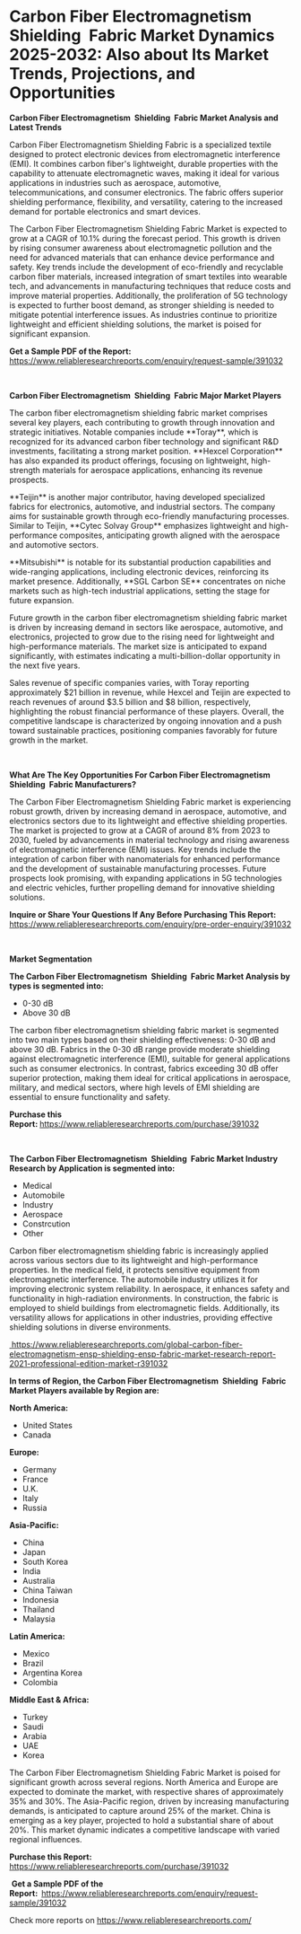 <p><h1>Carbon Fiber Electromagnetism Shielding Fabric Market Dynamics 2025-2032: Also about Its Market Trends, Projections, and Opportunities</h1></p><p><strong>Carbon Fiber Electromagnetism Shielding Fabric Market Analysis and Latest Trends</strong></p>
<p><p>Carbon Fiber Electromagnetism Shielding Fabric is a specialized textile designed to protect electronic devices from electromagnetic interference (EMI). It combines carbon fiber's lightweight, durable properties with the capability to attenuate electromagnetic waves, making it ideal for various applications in industries such as aerospace, automotive, telecommunications, and consumer electronics. The fabric offers superior shielding performance, flexibility, and versatility, catering to the increased demand for portable electronics and smart devices.</p><p>The Carbon Fiber Electromagnetism Shielding Fabric Market is expected to grow at a CAGR of 10.1% during the forecast period. This growth is driven by rising consumer awareness about electromagnetic pollution and the need for advanced materials that can enhance device performance and safety. Key trends include the development of eco-friendly and recyclable carbon fiber materials, increased integration of smart textiles into wearable tech, and advancements in manufacturing techniques that reduce costs and improve material properties. Additionally, the proliferation of 5G technology is expected to further boost demand, as stronger shielding is needed to mitigate potential interference issues. As industries continue to prioritize lightweight and efficient shielding solutions, the market is poised for significant expansion.</p></p>
<p><strong>Get a Sample PDF of the Report:&nbsp;</strong> <a href="https://www.reliableresearchreports.com/enquiry/request-sample/391032?utm_campaign=3086&utm_medium=2&utm_source=Github&utm_content=ia&utm_term=29032025&utm_id=carbon-fiber-electromagnetism-shielding-fabric">https://www.reliableresearchreports.com/enquiry/request-sample/391032</a></p>
<p>&nbsp;</p>
<p><strong>Carbon Fiber Electromagnetism Shielding Fabric Major Market Players</strong></p>
<p><p>The carbon fiber electromagnetism shielding fabric market comprises several key players, each contributing to growth through innovation and strategic initiatives. Notable companies include **Toray**, which is recognized for its advanced carbon fiber technology and significant R&D investments, facilitating a strong market position. **Hexcel Corporation** has also expanded its product offerings, focusing on lightweight, high-strength materials for aerospace applications, enhancing its revenue prospects.</p><p>**Teijin** is another major contributor, having developed specialized fabrics for electronics, automotive, and industrial sectors. The company aims for sustainable growth through eco-friendly manufacturing processes. Similar to Teijin, **Cytec Solvay Group** emphasizes lightweight and high-performance composites, anticipating growth aligned with the aerospace and automotive sectors.</p><p>**Mitsubishi** is notable for its substantial production capabilities and wide-ranging applications, including electronic devices, reinforcing its market presence. Additionally, **SGL Carbon SE** concentrates on niche markets such as high-tech industrial applications, setting the stage for future expansion.</p><p>Future growth in the carbon fiber electromagnetism shielding fabric market is driven by increasing demand in sectors like aerospace, automotive, and electronics, projected to grow due to the rising need for lightweight and high-performance materials. The market size is anticipated to expand significantly, with estimates indicating a multi-billion-dollar opportunity in the next five years.</p><p>Sales revenue of specific companies varies, with Toray reporting approximately $21 billion in revenue, while Hexcel and Teijin are expected to reach revenues of around $3.5 billion and $8 billion, respectively, highlighting the robust financial performance of these players. Overall, the competitive landscape is characterized by ongoing innovation and a push toward sustainable practices, positioning companies favorably for future growth in the market.</p></p>
<p>&nbsp;</p>
<p><strong>What Are The Key Opportunities For Carbon Fiber Electromagnetism Shielding Fabric Manufacturers?</strong></p>
<p><p>The Carbon Fiber Electromagnetism Shielding Fabric market is experiencing robust growth, driven by increasing demand in aerospace, automotive, and electronics sectors due to its lightweight and effective shielding properties. The market is projected to grow at a CAGR of around 8% from 2023 to 2030, fueled by advancements in material technology and rising awareness of electromagnetic interference (EMI) issues. Key trends include the integration of carbon fiber with nanomaterials for enhanced performance and the development of sustainable manufacturing processes. Future prospects look promising, with expanding applications in 5G technologies and electric vehicles, further propelling demand for innovative shielding solutions.</p></p>
<p><strong>Inquire or Share Your Questions If Any Before Purchasing This Report:</strong> <a href="https://www.reliableresearchreports.com/enquiry/pre-order-enquiry/391032?utm_campaign=3086&utm_medium=2&utm_source=Github&utm_content=ia&utm_term=29032025&utm_id=carbon-fiber-electromagnetism-shielding-fabric">https://www.reliableresearchreports.com/enquiry/pre-order-enquiry/391032</a></p>
<p>&nbsp;</p>
<p><strong>Market Segmentation</strong></p>
<p><strong>The Carbon Fiber Electromagnetism Shielding Fabric Market Analysis by types is segmented into:</strong></p>
<p><ul><li>0-30 dB</li><li>Above 30 dB</li></ul></p>
<p><p>The carbon fiber electromagnetism shielding fabric market is segmented into two main types based on their shielding effectiveness: 0-30 dB and above 30 dB. Fabrics in the 0-30 dB range provide moderate shielding against electromagnetic interference (EMI), suitable for general applications such as consumer electronics. In contrast, fabrics exceeding 30 dB offer superior protection, making them ideal for critical applications in aerospace, military, and medical sectors, where high levels of EMI shielding are essential to ensure functionality and safety.</p></p>
<p><strong>Purchase this Report:&nbsp;</strong><a href="https://www.reliableresearchreports.com/purchase/391032?utm_campaign=3086&utm_medium=2&utm_source=Github&utm_content=ia&utm_term=29032025&utm_id=carbon-fiber-electromagnetism-shielding-fabric">https://www.reliableresearchreports.com/purchase/391032</a></p>
<p>&nbsp;</p>
<p><strong>The Carbon Fiber Electromagnetism Shielding Fabric Market Industry Research by Application is segmented into:</strong></p>
<p><ul><li>Medical</li><li>Automobile</li><li>Industry</li><li>Aerospace</li><li>Constrcution</li><li>Other</li></ul></p>
<p><p>Carbon fiber electromagnetism shielding fabric is increasingly applied across various sectors due to its lightweight and high-performance properties. In the medical field, it protects sensitive equipment from electromagnetic interference. The automobile industry utilizes it for improving electronic system reliability. In aerospace, it enhances safety and functionality in high-radiation environments. In construction, the fabric is employed to shield buildings from electromagnetic fields. Additionally, its versatility allows for applications in other industries, providing effective shielding solutions in diverse environments.</p></p>
<p><a href="https://www.reliableresearchreports.com/global-carbon-fiber-electromagnetism-ensp-shielding-ensp-fabric-market-research-report-2021-professional-edition-market-r391032?utm_campaign=3086&utm_medium=2&utm_source=Github&utm_content=ia&utm_term=29032025&utm_id=carbon-fiber-electromagnetism-shielding-fabric">&nbsp;https://www.reliableresearchreports.com/global-carbon-fiber-electromagnetism-ensp-shielding-ensp-fabric-market-research-report-2021-professional-edition-market-r391032</a></p>
<p><strong>In terms of Region, the Carbon Fiber Electromagnetism Shielding Fabric Market Players available by Region are:</strong></p>
<p>
    <p> <strong> North America: </strong>
        <ul>
            <li>United States</li>
            <li>Canada</li>
        </ul>
        </p> 
    <p> <strong> Europe: </strong>
        <ul>
            <li>Germany</li>
            <li>France</li>
            <li>U.K.</li>
            <li>Italy</li>
            <li>Russia</li>
        </ul>
        </p> 
    <p> <strong> Asia-Pacific: </strong>
        <ul>
            <li>China</li>
            <li>Japan</li>
            <li>South Korea</li>
            <li>India</li>
            <li>Australia</li>
            <li>China Taiwan</li>
            <li>Indonesia</li>
            <li>Thailand</li>
            <li>Malaysia</li>
        </ul>
        </p> 
    <p> <strong> Latin America: </strong>
        <ul>
            <li>Mexico</li>
            <li>Brazil</li>
            <li>Argentina Korea</li>
            <li>Colombia</li>
        </ul>
        </p> 
    <p> <strong> Middle East & Africa: </strong>
        <ul>
            <li>Turkey</li>
            <li>Saudi</li>
            <li>Arabia</li>
            <li>UAE</li>
            <li>Korea</li>
        </ul>
    </p>
    </p>
<p><p>The Carbon Fiber Electromagnetism Shielding Fabric Market is poised for significant growth across several regions. North America and Europe are expected to dominate the market, with respective shares of approximately 35% and 30%. The Asia-Pacific region, driven by increasing manufacturing demands, is anticipated to capture around 25% of the market. China is emerging as a key player, projected to hold a substantial share of about 20%. This market dynamic indicates a competitive landscape with varied regional influences.</p></p>
<p><strong>Purchase this Report: </strong><a href="https://www.reliableresearchreports.com/purchase/391032?utm_campaign=3086&utm_medium=2&utm_source=Github&utm_content=ia&utm_term=29032025&utm_id=carbon-fiber-electromagnetism-shielding-fabric">https://www.reliableresearchreports.com/purchase/391032</a></p>
<p>&nbsp;<strong>Get a Sample PDF of the Report:&nbsp;&nbsp;</strong><a href="https://www.reliableresearchreports.com/enquiry/request-sample/391032?utm_campaign=3086&utm_medium=2&utm_source=Github&utm_content=ia&utm_term=29032025&utm_id=carbon-fiber-electromagnetism-shielding-fabric">https://www.reliableresearchreports.com/enquiry/request-sample/391032</a></p>
<p><strong></strong></p>
<p>Check more reports on <a href="https://www.reliableresearchreports.com/?utm_campaign=3086&utm_medium=2&utm_source=Github&utm_content=ia&utm_term=29032025&utm_id=carbon-fiber-electromagnetism-shielding-fabric">https://www.reliableresearchreports.com/</a></p>